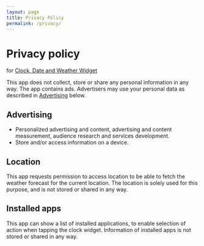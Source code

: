 ```yaml
---
layout: page
title: Privacy Policy
permalink: /privacy/
---
```


# Privacy policy 

for [Clock, Date and Weather Widget](http://play.google.com/store/apps/details?id=dk.aaholst.clockwidget)

This app does not collect, store or share any personal information in any way. The app contains ads. Advertisers may use your personal data as described in [Advertising](#Advertising) below.

## Advertising
* Personalized advertising and content, advertising and content measurement, audience research and services development.
* Store and/or access information on a device.

## Location
This app requests permission to access location to be able to fetch the weather forecast for the current location.
The location is solely used for this purpose, and is not stored or shared in any way.

## Installed apps
This app can show a list of installed applications, to enable selection of action when tapping the clock widget.
Information of installed apps is not stored or shared in any way.